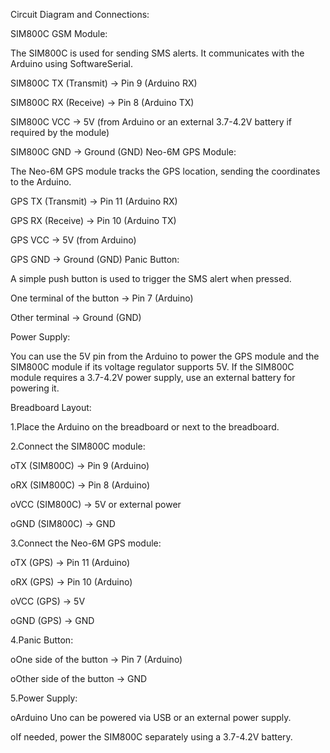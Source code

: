 Circuit Diagram and Connections:

SIM800C GSM Module:

The SIM800C is used for sending SMS alerts. It communicates with the Arduino using SoftwareSerial.

 SIM800C TX (Transmit) → Pin 9 (Arduino RX)
 
 SIM800C RX (Receive) → Pin 8 (Arduino TX)
 
 SIM800C VCC → 5V (from Arduino or an external 3.7-4.2V battery if required by the module)
 
 SIM800C GND → Ground (GND) Neo-6M GPS Module:
 
The Neo-6M GPS module tracks the GPS location, sending the coordinates to the Arduino.


 GPS TX (Transmit) → Pin 11 (Arduino RX)
 
 GPS RX (Receive) → Pin 10 (Arduino TX)
 
 GPS VCC → 5V (from Arduino)
 
 GPS GND → Ground (GND) Panic Button:
 
A simple push button is used to trigger the SMS alert when pressed.

 One terminal of the button → Pin 7 (Arduino)
 
 Other terminal → Ground (GND)

Power Supply:

You can use the 5V pin from the Arduino to power the GPS module and the SIM800C module if its voltage regulator supports 5V. If the SIM800C module requires a 3.7-4.2V power supply, use an external battery for powering it.

Breadboard Layout:

1.Place the Arduino on the breadboard or next to the breadboard.

2.Connect the SIM800C module:


oTX (SIM800C) → Pin 9 (Arduino)

oRX (SIM800C) → Pin 8 (Arduino)

oVCC (SIM800C) → 5V or external power

oGND (SIM800C) → GND

3.Connect the Neo-6M GPS module:


oTX (GPS) → Pin 11 (Arduino)

oRX (GPS) → Pin 10 (Arduino)

oVCC (GPS) → 5V

oGND (GPS) → GND

4.Panic Button:

oOne side of the button → Pin 7 (Arduino)

oOther side of the button → GND

5.Power Supply:


oArduino Uno can be powered via USB or an external power supply.

oIf needed, power the SIM800C separately using a 3.7-4.2V battery.

